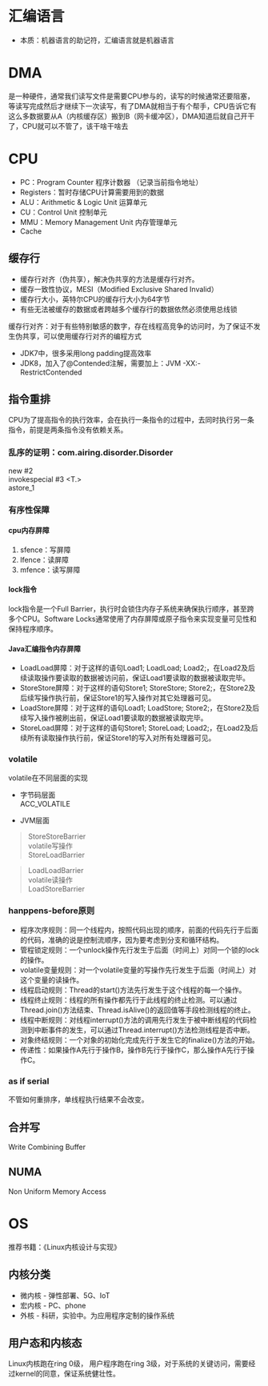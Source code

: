 # 汇编语言
* 本质：机器语言的助记符，汇编语言就是机器语言

# DMA
是一种硬件，通常我们读写文件是需要CPU参与的，读写的时候通常还要阻塞，等读写完成然后才继续下一次读写，有了DMA就相当于有个帮手，CPU告诉它有这么多数据要从A（内核缓存区）搬到B（网卡缓冲区），DMA知道后就自己开干了，CPU就可以不管了，该干啥干啥去

# CPU
- PC：Program Counter 程序计数器 （记录当前指令地址）
- Registers：暂时存储CPU计算需要用到的数据
- ALU：Arithmetic & Logic Unit 运算单元
- CU：Control Unit 控制单元
- MMU：Memory Management Unit 内存管理单元
- Cache

## 缓存行
- 缓存行对齐（伪共享），解决伪共享的方法是缓存行对齐。
- 缓存一致性协议，MESI（Modified Exclusive Shared Invalid）
- 缓存行大小，英特尔CPU的缓存行大小为64字节
- 有些无法被缓存的数据或者跨越多个缓存行的数据依然必须使用总线锁

缓存行对齐：对于有些特别敏感的数字，存在线程高竞争的访问时，为了保证不发生伪共享，可以使用缓存行对齐的编程方式
- JDK7中，很多采用long padding提高效率
- JDK8，加入了@Contended注解，需要加上：JVM -XX:-RestrictContended

## 指令重排
CPU为了提高指令的执行效率，会在执行一条指令的过程中，去同时执行另一条指令，前提是两条指令没有依赖关系。

### 乱序的证明：com.airing.disorder.Disorder

new #2 <T>  
invokespecial #3 <T.<init>>  
astore_1

### 有序性保障

#### cpu内存屏障
1. sfence：写屏障
2. lfence：读屏障
3. mfence：读写屏障

#### lock指令
lock指令是一个Full Barrier，执行时会锁住内存子系统来确保执行顺序，甚至跨多个CPU。Software Locks通常使用了内存屏障或原子指令来实现变量可见性和保持程序顺序。

#### Java汇编指令内存屏障

- LoadLoad屏障：对于这样的语句Load1; LoadLoad; Load2;，在Load2及后续读取操作要读取的数据被访问前，保证Load1要读取的数据被读取完毕。
- StoreStore屏障：对于这样的语句Store1; StoreStore; Store2;，在Store2及后续写操作执行前，保证Store1的写入操作对其它处理器可见。
- LoadStore屏障：对于这样的语句Load1; LoadStore; Store2;，在Store2及后续写入操作被刷出前，保证Load1要读取的数据被读取完毕。
- StoreLoad屏障：对于这样的语句Store1; StoreLoad; Load2;，在Load2及后续所有读取操作执行前，保证Store1的写入对所有处理器可见。

### volatile
volatile在不同层面的实现

- 字节码层面  
ACC_VOLATILE

- JVM层面  
> StoreStoreBarrier  
volatile写操作   
StoreLoadBarrier

> LoadLoadBarrier  
volatile读操作  
LoadStoreBarrier

### hanppens-before原则
- 程序次序规则：同一个线程内，按照代码出现的顺序，前面的代码先行于后面的代码，准确的说是控制流顺序，因为要考虑到分支和循环结构。
- 管程锁定规则：一个unlock操作先行发生于后面（时间上）对同一个锁的lock的操作。
- volatile变量规则：对一个volatile变量的写操作先行发生于后面（时间上）对这个变量的读操作。
- 线程启动规则：Thread的start()方法先行发生于这个线程的每一个操作。
- 线程终止规则：线程的所有操作都先行于此线程的终止检测。可以通过Thread.join()方法结束、Thread.isAlive()的返回值等手段检测线程的终止。
- 线程中断规则：对线程interrupt()方法的调用先行发生于被中断线程的代码检测到中断事件的发生，可以通过Thread.interrupt()方法检测线程是否中断。
- 对象终结规则：一个对象的初始化完成先行于发生它的finalize()方法的开始。
- 传递性：如果操作A先行于操作B，操作B先行于操作C，那么操作A先行于操作C。

### as if serial
不管如何重排序，单线程执行结果不会改变。

## 合并写
Write Combining Buffer

## NUMA
Non Uniform Memory Access

# OS

推荐书籍：《Linux内核设计与实现》

## 内核分类
- 微内核 - 弹性部署、5G、IoT
- 宏内核 - PC、phone
- 外核 - 科研，实验中。为应用程序定制的操作系统

## 用户态和内核态
Linux内核跑在ring 0级， 用户程序跑在ring 3级，对于系统的关键访问，需要经过kernel的同意，保证系统健壮性。
